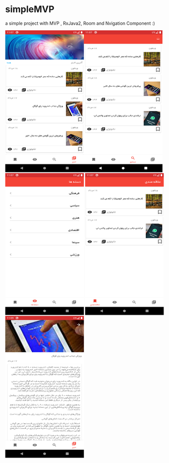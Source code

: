 # simpleMVP
a simple project with MVP , RxJava2, Room and Nvigation Component :)

<img src="/screenshots/home.png" border="0"   width="250" height="450" alt="Home Fragment"   align="left" />
<a ><img src="/screenshots/search.png" border="0"   width="250" height="450" alt="Search Fragment" /></a>
<a ><img src="/screenshots/category.png" border="0"   width="250" height="450" alt="Category Fragment" /></a>
<a ><img src="/screenshots/bookmark.png" border="0"   width="250" height="450" alt="Bookmark Fragment" /></a>
<a ><img src="/screenshots/detail.png" border="0"   width="250" height="450" alt="Detail Activity" /></a>


